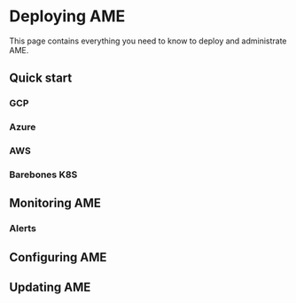 # Deploying AME

This page contains everything you need to know to deploy and administrate AME.

## Quick start

### GCP

### Azure

### AWS

### Barebones K8S

## Monitoring AME

### Alerts

## Configuring AME

## Updating AME